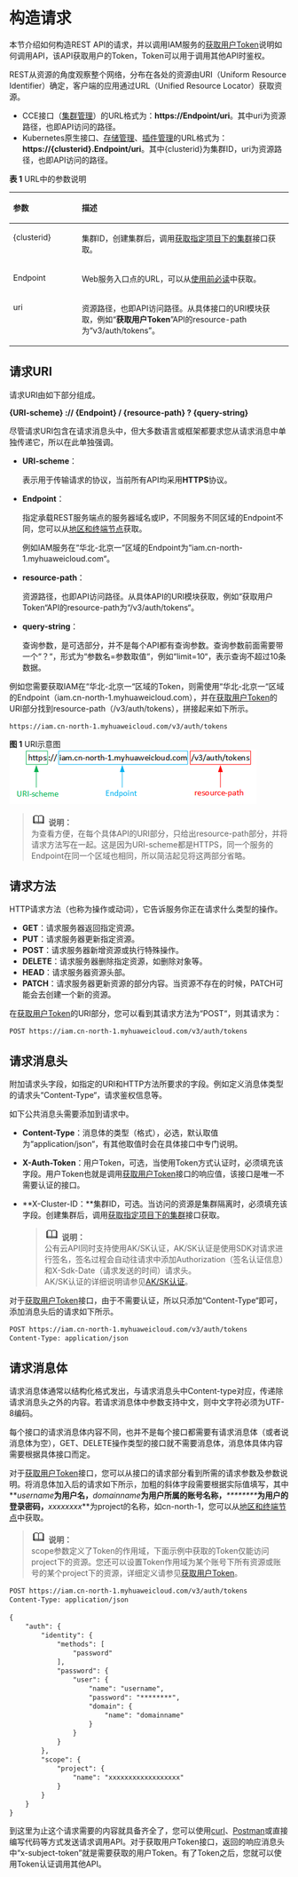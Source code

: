 # 构造请求<a name="cce_02_0102"></a>

本节介绍如何构造REST API的请求，并以调用IAM服务的[获取用户Token](https://support.huaweicloud.com/api-iam/iam_30_0001.html)说明如何调用API，该API获取用户的Token，Token可以用于调用其他API时鉴权。

REST从资源的角度观察整个网络，分布在各处的资源由URI（Uniform Resource Identifier）确定，客户端的应用通过URL（Unified Resource Locator）获取资源。

-   CCE接口（[集群管理](集群管理.md)）的URL格式为：**https://Endpoint/uri**。其中uri为资源路径，也即API访问的路径。
-   Kubernetes原生接口、[存储管理](存储管理.md)、[插件管理](插件管理.md)的URL格式为：**https://\{clusterid\}.Endpoint/uri**。其中\{clusterid\}为集群ID，uri为资源路径，也即API访问的路径。

**表 1**  URL中的参数说明

<a name="table395741085510"></a>
<table><thead align="left"><tr id="row12957510145518"><th class="cellrowborder" valign="top" width="24.529999999999998%" id="mcps1.2.3.1.1"><p id="p195751012559"><a name="p195751012559"></a><a name="p195751012559"></a>参数</p>
</th>
<th class="cellrowborder" valign="top" width="75.47%" id="mcps1.2.3.1.2"><p id="p5957810135511"><a name="p5957810135511"></a><a name="p5957810135511"></a>描述</p>
</th>
</tr>
</thead>
<tbody><tr id="row12957210115515"><td class="cellrowborder" valign="top" width="24.529999999999998%" headers="mcps1.2.3.1.1 "><p id="p20957181010553"><a name="p20957181010553"></a><a name="p20957181010553"></a>{clusterid}</p>
</td>
<td class="cellrowborder" valign="top" width="75.47%" headers="mcps1.2.3.1.2 "><p id="p19571410195516"><a name="p19571410195516"></a><a name="p19571410195516"></a>集群ID，创建集群后，调用<a href="获取指定项目下的集群.md">获取指定项目下的集群</a>接口获取。</p>
</td>
</tr>
<tr id="row195716107550"><td class="cellrowborder" valign="top" width="24.529999999999998%" headers="mcps1.2.3.1.1 "><p id="p119571610115515"><a name="p119571610115515"></a><a name="p119571610115515"></a>Endpoint</p>
</td>
<td class="cellrowborder" valign="top" width="75.47%" headers="mcps1.2.3.1.2 "><p id="p4957181017553"><a name="p4957181017553"></a><a name="p4957181017553"></a>Web服务入口点的URL，可以从<a href="终端节点.md">使用前必读</a>中获取。</p>
</td>
</tr>
<tr id="row0957191065512"><td class="cellrowborder" valign="top" width="24.529999999999998%" headers="mcps1.2.3.1.1 "><p id="p179581410115511"><a name="p179581410115511"></a><a name="p179581410115511"></a>uri</p>
</td>
<td class="cellrowborder" valign="top" width="75.47%" headers="mcps1.2.3.1.2 "><p id="p149587102555"><a name="p149587102555"></a><a name="p149587102555"></a>资源路径，也即API访问路径。从具体接口的URI模块获取，例如“<strong id="b19958151018554"><a name="b19958151018554"></a><a name="b19958151018554"></a>获取用户Token</strong>”API的resource-path为“v3/auth/tokens”。</p>
</td>
</tr>
</tbody>
</table>

## 请求URI<a name="section1823751701114"></a>

请求URI由如下部分组成。

**\{URI-scheme\} :// \{**Endpoint**\} / \{resource-path\} ? \{query-string\}**

尽管请求URI包含在请求消息头中，但大多数语言或框架都要求您从请求消息中单独传递它，所以在此单独强调。

-   **URI-scheme**：

    表示用于传输请求的协议，当前所有API均采用**HTTPS**协议。

-   **Endpoint**：

    指定承载REST服务端点的服务器域名或IP，不同服务不同区域的Endpoint不同，您可以从[地区和终端节点](https://developer.huaweicloud.com/dev/endpoint)获取。

    例如IAM服务在“华北-北京一“区域的Endpoint为“iam.cn-north-1.myhuaweicloud.com“。

-   **resource-path**：

    资源路径，也即API访问路径。从具体API的URI模块获取，例如“获取用户Token“API的resource-path为“/v3/auth/tokens“。

-   **query-string**：

    查询参数，是可选部分，并不是每个API都有查询参数。查询参数前面需要带一个“？“，形式为“参数名=参数取值“，例如“limit=10“，表示查询不超过10条数据。


例如您需要获取IAM在“华北-北京一“区域的Token，则需使用“华北-北京一“区域的Endpoint（iam.cn-north-1.myhuaweicloud.com），并在[获取用户Token](https://support.huaweicloud.com/api-iam/iam_30_0001.html)的URI部分找到resource-path（/v3/auth/tokens），拼接起来如下所示。

```
https://iam.cn-north-1.myhuaweicloud.com/v3/auth/tokens
```

**图 1**  URI示意图<a name="fig949762553218"></a>  
![](figures/URI示意图.png "URI示意图")

>![](public_sys-resources/icon-note.gif) **说明：**   
>为查看方便，在每个具体API的URI部分，只给出resource-path部分，并将请求方法写在一起。这是因为URI-scheme都是HTTPS，同一个服务的Endpoint在同一个区域也相同，所以简洁起见将这两部分省略。  

## 请求方法<a name="section580035055419"></a>

HTTP请求方法（也称为操作或动词），它告诉服务你正在请求什么类型的操作。

-   **GET**：请求服务器返回指定资源。
-   **PUT**：请求服务器更新指定资源。
-   **POST**：请求服务器新增资源或执行特殊操作。
-   **DELETE**：请求服务器删除指定资源，如删除对象等。
-   **HEAD**：请求服务器资源头部。
-   **PATCH**：请求服务器更新资源的部分内容。当资源不存在的时候，PATCH可能会去创建一个新的资源。

在[获取用户Token](https://support.huaweicloud.com/api-iam/iam_30_0001.html)的URI部分，您可以看到其请求方法为“POST“，则其请求为：

```
POST https://iam.cn-north-1.myhuaweicloud.com/v3/auth/tokens
```

## 请求消息头<a name="section845912495147"></a>

附加请求头字段，如指定的URI和HTTP方法所要求的字段。例如定义消息体类型的请求头“Content-Type“，请求鉴权信息等。

如下公共消息头需要添加到请求中。

-   **Content-Type**：消息体的类型（格式），必选，默认取值为“application/json“，有其他取值时会在具体接口中专门说明。
-   **X-Auth-Token**：用户Token，可选，当使用Token方式认证时，必须填充该字段。用户Token也就是调用[获取用户Token](https://support.huaweicloud.com/api-iam/iam_30_0001.html)接口的响应值，该接口是唯一不需要认证的接口。
-   **X-Cluster-ID：**集群ID，可选。当访问的资源是集群隔离时，必须填充该字段。创建集群后，调用[获取指定项目下的集群](获取指定项目下的集群.md)接口获取。

    >![](public_sys-resources/icon-note.gif) **说明：**   
    >公有云API同时支持使用AK/SK认证，AK/SK认证是使用SDK对请求进行签名，签名过程会自动往请求中添加Authorization（签名认证信息）和X-Sdk-Date（请求发送的时间）请求头。  
    >AK/SK认证的详细说明请参见[AK/SK认证](认证鉴权.md#section17023744719)。  


对于[获取用户Token](https://support.huaweicloud.com/api-iam/iam_30_0001.html)接口，由于不需要认证，所以只添加“Content-Type“即可，添加消息头后的请求如下所示。

```
POST https://iam.cn-north-1.myhuaweicloud.com/v3/auth/tokens
Content-Type: application/json
```

## 请求消息体<a name="section5460134921415"></a>

请求消息体通常以结构化格式发出，与请求消息头中Content-type对应，传递除请求消息头之外的内容。若请求消息体中参数支持中文，则中文字符必须为UTF-8编码。

每个接口的请求消息体内容不同，也并不是每个接口都需要有请求消息体（或者说消息体为空），GET、DELETE操作类型的接口就不需要消息体，消息体具体内容需要根据具体接口而定。

对于[获取用户Token](https://support.huaweicloud.com/api-iam/iam_30_0001.html)接口，您可以从接口的请求部分看到所需的请求参数及参数说明。将消息体加入后的请求如下所示，加粗的斜体字段需要根据实际值填写，其中**_username_**为用户名，**_domainname_**为用户所属的账号名称，**_\*\*\*\*\*\*\*\*_**为用户的登录密码，**_xxxxxxxx_**为project的名称，如cn-north-1，您可以从[地区和终端节点](https://developer.huaweicloud.com/dev/endpoint)中获取。

>![](public_sys-resources/icon-note.gif) **说明：**   
>scope参数定义了Token的作用域，下面示例中获取的Token仅能访问project下的资源。您还可以设置Token作用域为某个账号下所有资源或账号的某个project下的资源，详细定义请参见[获取用户Token](https://support.huaweicloud.com/api-iam/iam_30_0001.html)。  

```
POST https://iam.cn-north-1.myhuaweicloud.com/v3/auth/tokens
Content-Type: application/json

{
    "auth": {
        "identity": {
            "methods": [
                "password"
            ],
            "password": {
                "user": {
                    "name": "username",
                    "password": "********",
                    "domain": {
                        "name": "domainname"
                    }
                }
            }
        },
        "scope": {
            "project": {
                "name": "xxxxxxxxxxxxxxxxxx"
            }
        }
    }
}
```

到这里为止这个请求需要的内容就具备齐全了，您可以使用[curl](https://curl.haxx.se/)、[Postman](https://www.getpostman.com/)或直接编写代码等方式发送请求调用API。对于获取用户Token接口，返回的响应消息头中“x-subject-token”就是需要获取的用户Token。有了Token之后，您就可以使用Token认证调用其他API。

